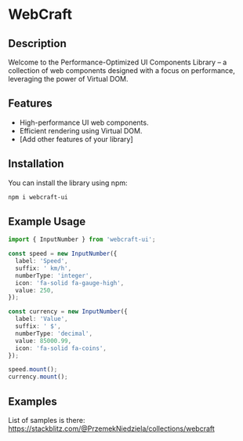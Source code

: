 # WebCraft

## Description

Welcome to the Performance-Optimized UI Components Library – a collection of web components designed with a focus on performance, leveraging the power of Virtual DOM.

## Features

- High-performance UI web components.
- Efficient rendering using Virtual DOM.
- [Add other features of your library]

## Installation

You can install the library using npm:

```bash
npm i webcraft-ui
```

## Example Usage

```typescript
import { InputNumber } from 'webcraft-ui';

const speed = new InputNumber({
  label: 'Speed',
  suffix: ' km/h',
  numberType: 'integer',
  icon: 'fa-solid fa-gauge-high',
  value: 250,
});

const currency = new InputNumber({
  label: 'Value',
  suffix: ' $',
  numberType: 'decimal',
  value: 85000.99,
  icon: 'fa-solid fa-coins',
});

speed.mount();
currency.mount();

```

## Examples

List of samples is there:
https://stackblitz.com/@PrzemekNiedziela/collections/webcraft

